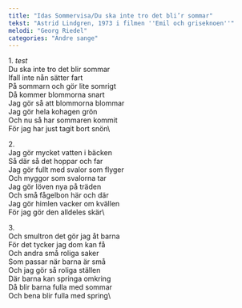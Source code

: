 ```yaml
---
title: "Idas Sommervisa/Du ska inte tro det bli’r sommar"
tekst: "Astrid Lindgren, 1973 i filmen ''Emil och griseknoen''"
melodi: "Georg Riedel"
categories: "Andre sange"
---
```

1\. *test* \
Du ska inte tro det blir sommar\
Ifall inte nån sätter fart\
På sommarn och gör lite somrigt\
Då kommer blommorna snart\
Jag gör så att blommorna blommar\
Jag gör hela kohagen grön\
Och nu så har sommaren kommit\
För jag har just tagit bort snön\

2\.\
Jag gör mycket vatten i bäcken\
Så där så det hoppar och far\
Jag gör fullt med svalor som flyger\
Och myggor som svalorna tar\
Jag gör löven nya på träden\
Och små fågelbon här och där\
Jag gör himlen vacker om kvällen\
För jag gör den alldeles skär\

3\.\
Och smultron det gör jag åt barna\
För det tycker jag dom kan få\
Och andra små roliga saker\
Som passar när barna är små\
Och jag gör så roliga ställen\
Där barna kan springa omkring\
Då blir barna fulla med sommar\
Och bena blir fulla med spring\
